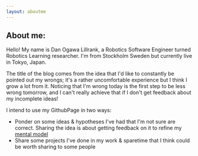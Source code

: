 ```yaml
---
layout: aboutme
---
```



## About me:
Hello! My name is Dan Ogawa Lillrank, a Robotics Software Engineer turned Robotics Learning researcher. I'm from Stockholm Sweden but currently live in Tokyo, Japan. 

The title of the blog comes from the idea that I'd like to constantly be pointed out my wrongs; it's a rather uncomfortable experience but I think I grow a lot from it. Noticing that I'm wrong today is the first step to be less wrong tomorrow, and I can't really achieve that if I don't get feedback about my incomplete ideas!

I intend to use my GithubPage in two ways:
* Ponder on some ideas & hypotheses I've had that I'm not sure are correct. Sharing the idea is about getting feedback on it to refine my [mental model](https://fs.blog/mental-models/)
* Share some projects I've done in my work & sparetime that I think could be worth sharing to some people



